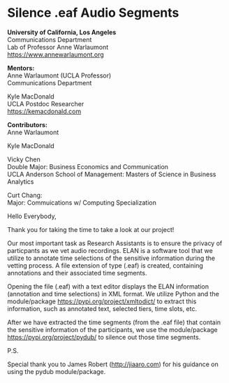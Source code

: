 # Silence .eaf Audio Segments

**University of California, Los Angeles**\
Communications Department\
Lab of Professor Anne Warlaumont\
https://www.annewarlaumont.org

**Mentors:**\
Anne Warlaumont (UCLA Professor)\
Communications Department

Kyle MacDonald\
UCLA Postdoc Researcher\
https://kemacdonald.com

**Contributors:**\
Anne Warlaumont

Kyle MacDonald

Vicky Chen\
Double Major: Business Economics and Communication\
UCLA Anderson School of Management: Masters of Science in Business Analytics

Curt Chang:\
Major: Commuications w/ Computing Specialization


Hello Everybody,

Thank you for taking the time to take a look at our project!

Our most important task as Research Assistants is to ensure the privacy of particpants as we vet audio recordings.  ELAN is
a software tool that we utilize to annotate time selections of the sensitive information during the vetting process.  A file
extension of type (.eaf) is created, containing annotations and their associated time segments.  

Opening the file (.eaf) with a text editor displays the ELAN information (annotation and time selections) in XML format.  We
utilize Python and the module/package https://pypi.org/project/xmltodict/ to extract this information, such as annotated
text, selected tiers, time slots, etc.  

After we have extracted the time segments (from the .eaf file) that contain the sensitive information of the
participants, we use the module/package https://pypi.org/project/pydub/ to silence out those time segments.

P.S.

Special thank you to James Robert (http://jiaaro.com) for his guidance on using the pydub module/package.
